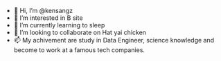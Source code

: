 - 👋 Hi, I’m @kensangz
- 👀 I’m interested in B site
- 🌱 I’m currently learning to sleep
- 💞️ I’m looking to collaborate on Hat yai chicken
- 📫 My achivement are study in Data Engineer, science knowledge and become to work at a famous tech companies.

<!---
kensangz/kensangz is a ✨ special ✨ repository because its `README.md` (this file) appears on your GitHub profile.
You can click the Preview link to take a look at your changes.
--->
